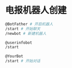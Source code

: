 # 电报机器人创建

``` bash
@BotFather # 开启机器人
/start # 开始聊天
/newbot # 新建机器人

@userinfobot
/start

@YourBot
/start # 开始对话

```

